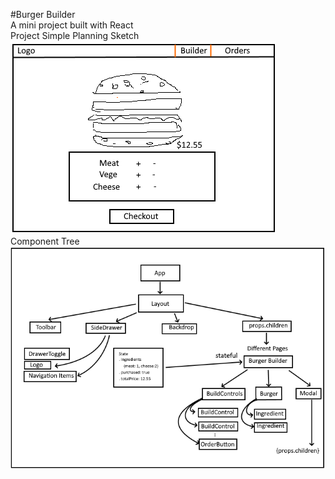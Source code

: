#Burger Builder
<br/>
A mini project built with React
<br/>
Project Simple Planning
Sketch
<br/>
![demo1](burgerBuilder.png)
<br/>
Component Tree
<br/>
![demo2](burgerComponentTree.png)
